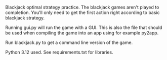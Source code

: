 Blackjack optimal strategy practice. The blackjack games aren't played to completion. You'll only need to get the first action right according to basic blackjack strategy.

Running gui.py will run the game with a GUI. This is also the file that should be used when compiling the game into an app using for example py2app.

Run blackjack.py to get a command line version of the game.

Python 3.12 used. See requirements.txt for libraries.
